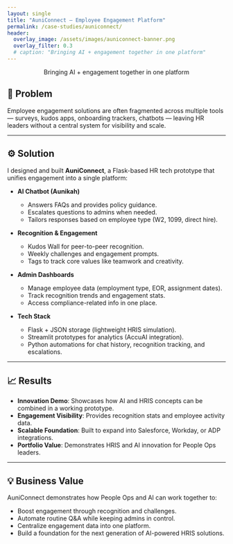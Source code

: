 ```yaml
---
layout: single
title: "AuniConnect – Employee Engagement Platform"
permalink: /case-studies/auniconnect/
header:
  overlay_image: /assets/images/auniconnect-banner.png
  overlay_filter: 0.3
  # caption: "Bringing AI + engagement together in one platform"
---
```


<p class="page__lead" style="text-align:center;">
  Bringing AI + engagement together in one platform
</p>

## 📌 Problem  
Employee engagement solutions are often fragmented across multiple tools — surveys, kudos apps, onboarding trackers, chatbots — leaving HR leaders without a central system for visibility and scale.  

---

## ⚙️ Solution  
I designed and built **AuniConnect**, a Flask-based HR tech prototype that unifies engagement into a single platform:  

- **AI Chatbot (Aunikah)**  
  - Answers FAQs and provides policy guidance.  
  - Escalates questions to admins when needed.  
  - Tailors responses based on employee type (W2, 1099, direct hire).  

- **Recognition & Engagement**  
  - Kudos Wall for peer-to-peer recognition.  
  - Weekly challenges and engagement prompts.  
  - Tags to track core values like teamwork and creativity.  

- **Admin Dashboards**  
  - Manage employee data (employment type, EOR, assignment dates).  
  - Track recognition trends and engagement stats.  
  - Access compliance-related info in one place.  

- **Tech Stack**  
  - Flask + JSON storage (lightweight HRIS simulation).  
  - Streamlit prototypes for analytics (AccuAI integration).  
  - Python automations for chat history, recognition tracking, and escalations.  

---

## 📈 Results  
- **Innovation Demo**: Showcases how AI and HRIS concepts can be combined in a working prototype.  
- **Engagement Visibility**: Provides recognition stats and employee activity data.  
- **Scalable Foundation**: Built to expand into Salesforce, Workday, or ADP integrations.  
- **Portfolio Value**: Demonstrates HRIS and AI innovation for People Ops leaders.  

---

## 💡 Business Value  
AuniConnect demonstrates how People Ops and AI can work together to:  
- Boost engagement through recognition and challenges.  
- Automate routine Q&A while keeping admins in control.  
- Centralize engagement data into one platform.  
- Build a foundation for the next generation of AI-powered HRIS solutions.  
